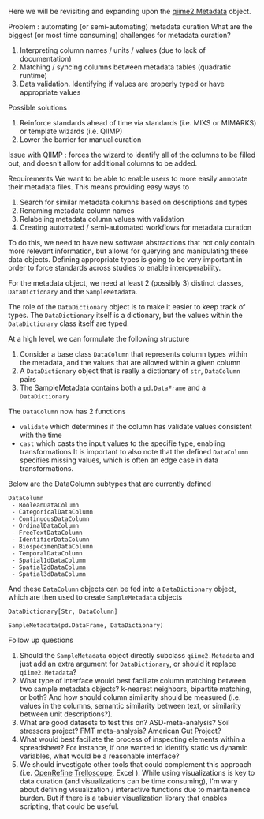 Here we will be revisiting and expanding upon the [qiime2.Metadata](https://github.com/qiime2/qiime2/blob/dev/qiime2/metadata/metadata.py) object.

Problem : automating (or semi-automating) metadata curation
What are the biggest (or most time consuming) challenges for metadata curation?
1. Interpreting column names / units / values (due to lack of documentation)
2. Matching / syncing columns between metadata tables (quadratic runtime)
3. Data validation. Identifying if values are properly typed or have appropriate values

Possible solutions
1. Reinforce standards ahead of time via standards (i.e. MIXS or MIMARKS) or template wizards (i.e. QIIMP)
2. Lower the barrier for manual curation

Issue with QIIMP : forces the wizard to identify all of the columns to be filled out, and doesn't allow for additional columns to be added.

Requirements
We want to be able to enable users to more easily annotate their metadata files.  This means providing easy ways to
1. Search for similar metadata columns based on descriptions and types
2. Renaming metadata column names
3. Relabeling metadata column values with validation
4. Creating automated / semi-automated workflows for metadata curation

To do this, we need to have new software abstractions that not only contain more relevant information, but allows for querying and manipulating these data objects.
Defining appropriate types is going to be very important in order to force standards across studies to enable interoperability.


For the metadata object, we need at least 2 (possibly 3) distinct classes, `DataDictionary` and the `SampleMetadata`.


The role of the `DataDictionary` object is to make it easier to keep track of types.
The `DataDictionary` itself is a dictionary, but the values within the `DataDictionary` class itself are typed.



At a high level, we can formulate the following structure

1. Consider a base class `DataColumn` that represents column types within the metadata, and the values that are allowed within a given column
2. A `DataDictionary` object that is really a dictionary of `str`, `DataColumn` pairs
3. The SampleMetadata contains both a `pd.DataFrame` and a `DataDictionary`

The `DataColumn` now has 2 functions
- `validate` which determines if the column has validate values consistent with the time
- `cast` which casts the input values to the specifie type, enabling transformations
It is important to also note that the defined `DataColumn` specifies missing values, which is often an edge case in data transformations.

Below are the DataColumn subtypes that are currently defined

```
DataColumn
 - BooleanDataColumn
 - CategoricalDataColumn
 - ContinuousDataColumn
 - OrdinalDataColumn
 - FreeTextDataColumn
 - IdentifierDataColumn
 - BiospecimenDataColumn
 - TemporalDataColumn
 - Spatial1dDataColumn
 - Spatial2dDataColumn
 - Spatial3dDataColumn
```
And these `DataColumn` objects can be fed into a `DataDictionary` object, which are then used to create `SampleMetadata` objects
```
DataDictionary[Str, DataColumn]

SampleMetadata(pd.DataFrame, DataDictionary)
```

Follow up questions

1. Should the `SampleMetadata` object directly subclass `qiime2.Metadata` and just add an extra argument for `DataDictionary`, or should it replace `qiime2.Metadata`?
2. What type of interface would best faciliate column matching between two sample metadata objects? k-nearest neighbors, bipartite matching, or both? And how should column similarity should be measured (i.e. values in the columns, semantic similarity between text, or similarity between unit descriptions?).
3. What are good datasets to test this on?  ASD-meta-analysis? Soil stressors project? FMT meta-analysis? American Gut Project?
4. What would best faciliate the process of inspecting elements within a spreadsheet? For instance, if one wanted to identify static vs dynamic variables, what would be a reasonable interface?
5. We should investigate other tools that could complement this approach (i.e. [OpenRefine](https://openrefine.org/) [Trelloscope](https://trelliscope.org/), Excel ). While using visualizations is key to data curation (and visualizations can be time consuming), I'm wary about defining visualization / interactive functions due to maintainence burden.  But if there is a tabular visualization library that enables scripting, that could be useful.  
